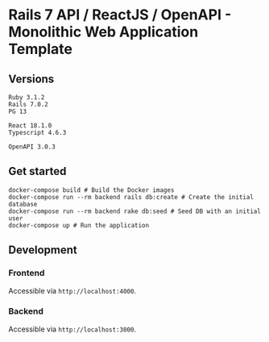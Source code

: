 # Rails 7 API / ReactJS / OpenAPI - Monolithic Web Application Template

## Versions
```
Ruby 3.1.2
Rails 7.0.2
PG 13

React 18.1.0
Typescript 4.6.3

OpenAPI 3.0.3
```

## Get started

```
docker-compose build # Build the Docker images
docker-compose run --rm backend rails db:create # Create the initial database 
docker-compose run --rm backend rake db:seed # Seed DB with an initial user
docker-compose up # Run the application
```

## Development
### Frontend

Accessible via `http://localhost:4000`.

### Backend

Accessible via `http://localhost:3000`.
